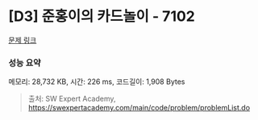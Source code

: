 # [D3] 준홍이의 카드놀이 - 7102 

[문제 링크](https://swexpertacademy.com/main/code/problem/problemDetail.do?contestProbId=AWkIlHWqBYcDFAXC) 

### 성능 요약

메모리: 28,732 KB, 시간: 226 ms, 코드길이: 1,908 Bytes



> 출처: SW Expert Academy, https://swexpertacademy.com/main/code/problem/problemList.do